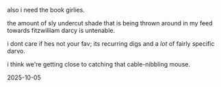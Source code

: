 also i need the book girlies. 

the amount of sly undercut shade that is being thrown around in my feed towards fitzwilliam darcy is untenable.  

i dont care if hes not your fav; its recurring digs and a *lot* of fairly specific darvo.  

i think we're getting close to catching that cable-nibbling mouse.  

2025-10-05
